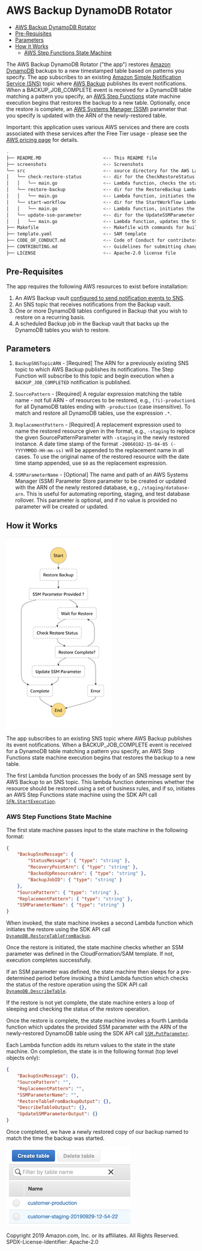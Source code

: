 # AWS Backup DynamoDB Rotator

- [AWS Backup DynamoDB Rotator](#aws-backup-dynamodb-rotator)
- [Pre-Requisites](#pre-requisites)
- [Parameters](#parameters)
- [How it Works](#how-it-works)
  - [AWS Step Functions State Machine](#aws-step-functions-state-machine)

The AWS Backup DynamoDB Rotator ("the app") restores [Amazon DynamoDB][dynamodb-home] backups to a new timestamped table based on patterns you specify. The app subscribes to an existing [Amazon Simple Notification Service (SNS)][sns-home] topic where [AWS Backup][backup-home] publishes its event notifications. When a BACKUP_JOB_COMPLETE event is received for a DynamoDB table matching a pattern you specify, an [AWS Step Functions][step-functions-home] state machine execution begins that restores the backup to a new table. Optionally, once the restore is complete, an [AWS Systems Manager (SSM)][ssm-home] parameter that you specify is updated with the ARN of the newly-restored table.

Important: this application uses various AWS services and there are costs associated with these services after the Free Tier usage - please see the [AWS  pricing page](https://aws.amazon.com/pricing/) for details.

```bash
.
├── README.MD                       <-- This README file
├── screenshots                     <-- Screenshots
└── src                             <-- source directory for the AWS Lambda functions
│   └── check-restore-status        <-- dir for the CheckRestoreStatus Lambda Function
│   │   └── main.go                 <-- Lambda function, checks the status of the restored DynamoDB table
│   └── restore-backup              <-- dir for the RestoreBackup Lambda Function
│   │   └── main.go                 <-- Lambda function, initiates the restore of the backed up DynamoDB table
│   └── start-workflow              <-- dir for the StartWorkflow Lambda Function
│   │   └── main.go                 <-- Lambda function, initiates the Step Functions state machine if required
│   └── update-ssm-parameter        <-- dir for the UpdateSSMParameter Lambda Function
│   │   └── main.go                 <-- Lambda function, updates the SSM Parameter if provided
├── Makefile                        <-- Makefile with commands for building the Lambda functions
├── template.yaml                   <-- SAM template
├── CODE_OF_CONDUCT.md              <-- Code of Conduct for contributors to this repository
├── CONTRIBUTING.md                 <-- Guidelines for submitting changes to this repository
├── LICENSE                         <-- Apache-2.0 license file
```

## Pre-Requisites

The app requires the following AWS resources to exist before installation:

1. An AWS Backup vault [configured to send notification events to SNS][backup-sns-guide].
1. An SNS topic that receives notifications from the Backup vault.
1. One or more DynamoDB tables configured in Backup that you wish to restore on a recurring basis.
1. A scheduled Backup job in the Backup vault that backs up the DynamoDB tables you wish to restore.

## Parameters

1. `BackupSNSTopicARN` - [Required] The ARN for a previously existing SNS topic to which AWS Backup publishes its notifications. The Step Function will subscribe to this topic and begin execution when a `BACKUP_JOB_COMPLETED` notification is published.

1. `SourcePattern` - [Required] A regular expression matching the table name - not full ARN - of resources to be restored, e.g., `(?i)-production$` for all DynamoDB tables ending with `-production` (case insensitive). To match and restore all DynamoDB tables, use the expression `.*`.

1. `ReplacementPattern` - [Required] A replacement expression used to name the restored resource given in the format, e.g., `-staging` to replace the given SourcePatternParameter with `-staging` in the newly restored instance. A date time stamp of the format `-20060102-15-04-05 (-YYYYMMDD-HH-mm-ss)` will be appended to the replacement name in all cases. To use the original name of the restored resource with the date time stamp appended, use `$0` as the replacement expression.

1. `SSMParameterName` - [Optional] The name and path of an AWS Systems Manager (SSM) Parameter Store parameter to be created or updated with the ARN of the newly restored database, e.g., `/staging/database-arn`. This is useful for automating reporting, staging, and test database rollover. This parameter is optional, and if no value is provided no parameter will be created or updated.

## How it Works

![AWS Step Functions State Machine Workflow Depiction](screenshots/state-machine.png)

The app subscribes to an existing SNS topic where AWS Backup publishes its event notifications. When a BACKUP_JOB_COMPLETE event is received for a DynamoDB table matching a pattern you specify, an AWS Step Functions state machine execution begins that restores the backup to a new table.

The first Lambda function processes the body of an SNS message sent by AWS Backup to an SNS topic. This lambda function determines whether the resource should be restored using a set of business rules, and if so, initiates an AWS Step Functions state machine using the SDK API call [`SFN.StartExecution`][SFN.StartExecution].

### AWS Step Functions State Machine

The first state machine passes input to the state machine in the following format:

```json
{
    "BackupSnsMessage": {
        "StatusMessage": { "type": "string" },
        "RecoveryPointArn": { "type": "string" },
        "BackedUpResourceArn": { "type": "string" },
        "BackupJobID": { "type": "string" }
    },
    "SourcePattern": { "type": "string" },
    "ReplacementPattern": { "type": "string" },
    "SSMParameterName": { "type": "string" }
}
```

When invoked, the state machine invokes a second Lambda function which initiates the restore using the SDK API call [`DynamoDB.RestoreTableFromBackup`][DynamoDB.RestoreTableFromBackup].

Once the restore is initiated, the state machine checks whether an SSM parameter was defined in the CloudFormation/SAM template. If not, execution completes successfully.

If an SSM parameter was defined, the state machine then sleeps for a pre-determined period before invoking a third Lambda function which checks the status of the restore operation using the SDK API call [`DynamoDB.DescribeTable`][DynamoDB.DescribeTable].

If the restore is not yet complete, the state machine enters a loop of sleeping and checking the status of the restore operation.

Once the restore is complete, the state machine invokes a fourth Lambda function which updates the provided SSM parameter with the ARN of the newly-restored DynamoDB table using the SDK API call [`SSM.PutParameter`][SSM.PutParameter].

Each Lambda function adds its return values to the state in the state machine. On completion, the state is in the following format (top level objects only):

```json
{
    "BackupSnsMessage": {},
    "SourcePattern": "",
    "ReplacementPattern": "",
    "SSMParameterName": "",
    "RestoreTableFromBackupOutput": {},
    "DescribeTableOutput": {},
    "UpdateSSMParameterOutput": {}
}
```

Once completed, we have a newly restored copy of our backup named to match the time the backup was started.

![AWS Console view of original and restored DynamoDB tables](screenshots/restored-table.png)

Copyright 2019 Amazon.com, Inc. or its affiliates. All Rights Reserved.
SPDX-License-Identifier: Apache-2.0

[backup-home]: https://aws.amazon.com/backup/
[backup-sns-guide]: https://docs.aws.amazon.com/en_pv/aws-backup/latest/devguide/sns-notifications.html
[dynamodb-home]: https://aws.amazon.com/dynamodb/
[sns-home]: https://aws.amazon.com/sns/
[ssm-home]: https://aws.amazon.com/systems-manager/
[step-functions-home]: https://aws.amazon.com/step-functions/

[DynamoDB.DescribeTable]: https://docs.aws.amazon.com/sdk-for-go/api/service/dynamodb/#DynamoDB.DescribeTable
[DynamoDB.RestoreTableFromBackup]: https://docs.aws.amazon.com/sdk-for-go/api/service/dynamodb/#DynamoDB.RestoreTableFromBackup
[SFN.StartExecution]: https://docs.aws.amazon.com/sdk-for-go/api/service/sfn/#SFN.StartExecution
[SSM.PutParameter]: https://docs.aws.amazon.com/sdk-for-go/api/service/ssm/#SSM.PutParameter

[restored-table-image]: images/restored-table.png
[state-machine-image]: images/state-machine-image.png
